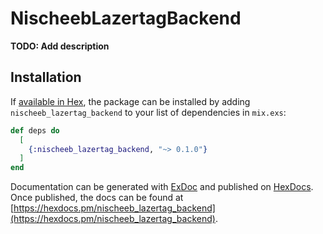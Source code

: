 # NischeebLazertagBackend

**TODO: Add description**

## Installation

If [available in Hex](https://hex.pm/docs/publish), the package can be installed
by adding `nischeeb_lazertag_backend` to your list of dependencies in `mix.exs`:

```elixir
def deps do
  [
    {:nischeeb_lazertag_backend, "~> 0.1.0"}
  ]
end
```

Documentation can be generated with [ExDoc](https://github.com/elixir-lang/ex_doc)
and published on [HexDocs](https://hexdocs.pm). Once published, the docs can
be found at [https://hexdocs.pm/nischeeb_lazertag_backend](https://hexdocs.pm/nischeeb_lazertag_backend).

